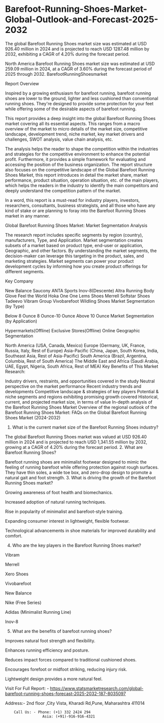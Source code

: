 # Barefoot-Running-Shoes-Market-Global-Outlook-and-Forecast-2025-2032

The global Barefoot Running Shoes market size was estimated at USD 926.40 million in 2024 and is projected to reach USD 1287.48 million by 2032, exhibiting a CAGR of 4.20% during the forecast period.

North America Barefoot Running Shoes market size was estimated at USD 259.09 million in 2024, at a CAGR of 3.60% during the forecast period of 2025 through 2032.
BarefootRunningShoesmarket

Report Overview

Inspired by a growing enthusiasm for barefoot running, barefoot running shoes are lower to the ground, lighter and less cushioned than conventional running shoes. They're designed to provide some protection for your feet while offering some of the desirable aspects of barefoot running.

This report provides a deep insight into the global Barefoot Running Shoes market covering all its essential aspects. This ranges from a macro overview of the market to micro details of the market size, competitive landscape, development trend, niche market, key market drivers and challenges, SWOT analysis, value chain analysis, etc.

The analysis helps the reader to shape the competition within the industries and strategies for the competitive environment to enhance the potential profit. Furthermore, it provides a simple framework for evaluating and accessing the position of the business organization. The report structure also focuses on the competitive landscape of the Global Barefoot Running Shoes Market, this report introduces in detail the market share, market performance, product situation, operation situation, etc. of the main players, which helps the readers in the industry to identify the main competitors and deeply understand the competition pattern of the market.

In a word, this report is a must-read for industry players, investors, researchers, consultants, business strategists, and all those who have any kind of stake or are planning to foray into the Barefoot Running Shoes market in any manner.

Global Barefoot Running Shoes Market: Market Segmentation Analysis

The research report includes specific segments by region (country), manufacturers, Type, and Application. Market segmentation creates subsets of a market based on product type, end-user or application, Geographic, and other factors. By understanding the market segments, the decision-maker can leverage this targeting in the product, sales, and marketing strategies. Market segments can power your product development cycles by informing how you create product offerings for different segments.

Key Company

New Balance
Saucony
ANTA Sports
Inov-8(Descente)
Altra Running
Body Glove
Feel the World
Hoka One One
Lems Shoes
Merrell
Softstar Shoes
Tadeevo
Vibram Group
Vivobarefoot
Wildling Shoes
Market Segmentation (by Type)

Below 8 Ounce
8 Ounce-10 Ounce
Above 10 Ounce
Market Segmentation (by Application)

Hypermarkets(Offline)
Exclusive Stores(Offline)
Online
Geographic Segmentation

North America (USA, Canada, Mexico)
Europe (Germany, UK, France, Russia, Italy, Rest of Europe)
Asia-Pacific (China, Japan, South Korea, India, Southeast Asia, Rest of Asia-Pacific)
South America (Brazil, Argentina, Columbia, Rest of South America)
The Middle East and Africa (Saudi Arabia, UAE, Egypt, Nigeria, South Africa, Rest of MEA)
Key Benefits of This Market Research:

Industry drivers, restraints, and opportunities covered in the study
Neutral perspective on the market performance
Recent industry trends and developments
Competitive landscape & strategies of key players
Potential & niche segments and regions exhibiting promising growth covered
Historical, current, and projected market size, in terms of value
In-depth analysis of the Barefoot Running Shoes Market
Overview of the regional outlook of the Barefoot Running Shoes Market:
FAQs on the Global Barefoot Running Shoes Market (2024-2032)

1. What is the current market size of the Barefoot Running Shoes industry?

The global Barefoot Running Shoes market was valued at USD 926.40 million in 2024 and is projected to reach USD 1,341.55 million by 2032, growing at a CAGR of 4.20% during the forecast period.
2. What are Barefoot Running Shoes?

Barefoot running shoes are minimalist footwear designed to mimic the feeling of running barefoot while offering protection against rough surfaces. They have thin soles, a wide toe box, and zero-drop design to promote a natural gait and foot strength.
3. What is driving the growth of the Barefoot Running Shoes market?

Growing awareness of foot health and biomechanics.

Increased adoption of natural running techniques.

Rise in popularity of minimalist and barefoot-style training.

Expanding consumer interest in lightweight, flexible footwear.

Technological advancements in shoe materials for improved durability and comfort.

4. Who are the key players in the Barefoot Running Shoes market?

Vibram

Merrell

Xero Shoes

Vivobarefoot

New Balance

Nike (Free Series)

Adidas (Minimalist Running Line)

Inov-8

5. What are the benefits of barefoot running shoes?

Improves natural foot strength and flexibility.

Enhances running efficiency and posture.

Reduces impact forces compared to traditional cushioned shoes.

Encourages forefoot or midfoot striking, reducing injury risk.

Lightweight design provides a more natural feel.

Visit For Full Report: - https://www.statsmarketresearch.com/global-barefoot-running-shoes-forecast-2025-2032-187-8035097



Address:- 2nd floor ,City Vista, Kharadi Rd,Pune, Maharashtra 411014

        Call Us: - Phone: (+1) 332 2424 294
                     Asia: (+91)-916-916-4321

